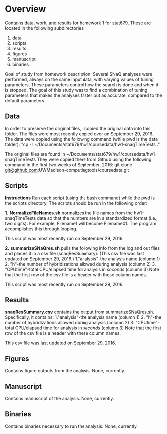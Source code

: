 Overview
========
Contains data, work, and results for homework 1 for stat679. These are located in the following subdirectories:
1. data
2. scripts
3. results
4. figures
5. manuscript
6. binaries

Goal of study from homework description:
Several SNaQ analyses were performed, always on the same input data, with varying values of tuning parameters. These parameters control how the search is done and when it is stopped. The goal of this study was to find a combination of tuning parameters that makes the analyses faster but as accurate, compared to the default parameters.

Data
----
In order to preserve the original files, I copied the original data into this folder.
The files were most recently copied over on September 29, 2016.
The data were copied using the following command (while pwd is the data folder):
 "cp -r ~/Documents/stat679/hw1/coursedata/hw1-snaqTimeTests ."

The original files are found in ~/Documents/stat679/hw1/coursedata/hw1-snaqTimeTests
They were copied there from Github using the following command in the first two weeks of September, 2016:
git clone git@github.com:UWMadison-computingtools/coursedata.git

Scripts
-------
**Instructions**
Run each script (using the bash command) while the pwd is the scripts directory. The scripts should be run in the following order:

**1.**
**NormalizeFileNames.sh** normalizes the file names from the hw1-snaqTimeTests data so that the numbers are in a standardized format (i.e., two digits).
For example, Filename1 will become Filename01.  The program accomplishes this through looping.

This script was most recently run on September 29, 2016.

**2.**
**summarizeSNaQres.sh** pulls the following info from the log and out files and places it in a csv file (snaqResSummary):
(This csv file was last updated on September 29, 2016.)
1."analysis"-the analysis name (column 1)
2. "h"-the number of hybridizations allowed during analysis (column 2)
3. "CPUtime"-total CPU/elapsed time for analysis in *seconds* (column 3)
Note that the first row of the csv file is a header with these column names.

This script was most recently run on September 29, 2016.

Results
-------
**snaqResSummary.csv** contains the output from summarizeSNaQres.sh. Specifically, it contains:
1."analysis"-the analysis name (column 1)
2. "h"-the number of hybridizations allowed during analysis (column 2)
3. "CPUtime"-total CPU/elapsed time for analysis in *seconds* (column 3)
Note that the first row of the csv file is a header with these column names.

This csv file was last updated on September 29, 2016.

Figures
-------
Contains figure outputs from the analysis. None, currently.

Manuscript
----------
Contains manuscript of the analysis. None, currently.

Binaries
--------
Contains binaries necessary to run the analysis. None, currently.
